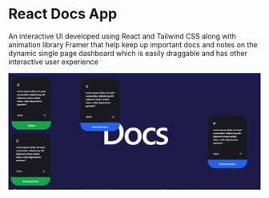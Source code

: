 # React Docs App

An interactive UI developed using React and Tailwind CSS along with animation library Framer that help keep up important docs and notes 
on the dynamic single page dashboard which is easily draggable and has other interactive user experience

!["Photo"](https://github.com/Ruchitn21/react-docs-app/blob/main/react-docs-app.png)
